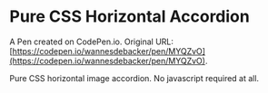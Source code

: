 # Pure CSS Horizontal Accordion

A Pen created on CodePen.io. Original URL: [https://codepen.io/wannesdebacker/pen/MYQZvO](https://codepen.io/wannesdebacker/pen/MYQZvO).

Pure CSS horizontal image accordion. No javascript required at all.
